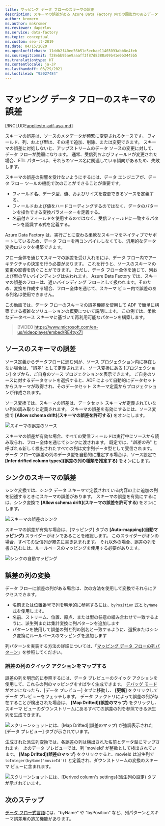 ```yaml
---
title: マッピング データ フローのスキーマの誤差
description: スキーマの誤差がある Azure Data Factory 内での回復力のあるデータ フローの作成
author: kromerm
ms.author: makromer
ms.reviewer: daperlov
ms.service: data-factory
ms.topic: conceptual
ms.custom: seo-lt-2019
ms.date: 04/15/2020
ms.openlocfilehash: 11ddb2f40ee56b51c5ecbae11465093abb8e4feb
ms.sourcegitcommit: f28ebb95ae9aaaff3f87d8388a09b41e0b3445b5
ms.translationtype: HT
ms.contentlocale: ja-JP
ms.lasthandoff: 03/29/2021
ms.locfileid: "93027484"
---
```

# <a name="schema-drift-in-mapping-data-flow"></a>マッピング データ フローのスキーマの誤差

[!INCLUDE[appliesto-adf-asa-md](includes/appliesto-adf-asa-md.md)]

スキーマの誤差は、ソースのメタデータが頻繁に変更されるケースです。 フィールド、列、および型は、その場で追加、削除、または変更できます。 スキーマの誤差に対処しないと、アップストリームのデータ ソースの変更に対して、データ フローが脆弱になります。 通常、受信列およびフィールドが変更された場合、ETL パターンは、それらのソース名に関連している傾向があるため、失敗します。

スキーマの誤差の影響を受けないようにするには、データ エンジニアが、データ フロー ツールの機能で次のことができることが重要です。

* フィールド名、データ型、値、およびサイズを変更できるソースを定義する。
* フィールドおよび値をハードコーディングするのではなく、データのパターンを操作できる変換パラメーターを定義する。
* 名前付きフィールドを使用するのではなく、受信フィールドに一致するパターンを認識する式を定義する。

Azure Data Factory は、実行ごとに変わる柔軟なスキーマをネイティブでサポートしているため、データ フローを再コンパイルしなくても、汎用的なデータ変換ロジックを構築できます。

フロー全体を通じてスキーマの誤差を受け入れるには、データ フロー内でアーキテクチャの決定を行う必要があります。 これを行うと、ソースのスキーマの変更の影響を防ぐことができます。 ただし、データ フロー全体を通じて、列および型の早いバインディングは失われます。 Azure Data Factory では、スキーマの誤差のフローは、遅いバインディング フローとして扱われます。そのため、変換を作成する場合、フロー全体を通じて、スキーマ ビュー内で誤差のある列名は使用できません。

この動画では、データ フローのスキーマの誤差機能を使用して ADF で簡単に構築できる複雑なソリューションの概要について説明します。 この例では、柔軟なデータベース スキーマに基づいて再利用可能なパターンを構築します。

> [!VIDEO https://www.microsoft.com/en-us/videoplayer/embed/RE4tyx7]

## <a name="schema-drift-in-source"></a>ソースのスキーマの誤差

ソース定義からデータフローに進む列が、ソース プロジェクション内に存在しない場合は、"誤差" として定義されます。 ソース変換にある [プロジェクション] タブから、ご自身のソース プロジェクションを表示できます。 ご自身のソースに対するデータセットを選択すると、ADF によって自動的にデータセットからスキーマが取得され、そのデータセット スキーマ定義からプロジェクションが作成されます。

ソース変換では、スキーマの誤差は、データセット スキーマが定義されていない列の読み取りと定義されます。 スキーマの誤差を有効にするには、ソース変換で **[Allow schema drift]\(スキーマの誤差を許可する\)** をオンにします。

![スキーマの誤差のソース](media/data-flow/schemadrift001.png "スキーマの誤差のソース")

スキーマの誤差が有効な場合、すべての受信フィールドは実行中にソースから読み取られ、フロー全体を通じてシンクに渡されます。 既定では、"*誤差の列*" と呼ばれる新しく検出されたすべての列は文字列データ型として受信されます。 データ フローで誤差の列のデータ型を自動的に推定する場合は、ソース設定で **[Infer drifted column types]\(誤差の列の種類を推定する\)** をオンにします。

## <a name="schema-drift-in-sink"></a>シンクのスキーマの誤差

シンク変換では、シンク データ スキーマで定義されている内容の上に追加の列を記述するときにスキーマの誤差があります。 スキーマの誤差を有効にするには、シンク変換で **[Allow schema drift]\(スキーマの誤差を許可する\)** をオンにします。

![スキーマの誤差のシンク](media/data-flow/schemadrift002.png "スキーマの誤差のシンク")

スキーマの誤差が有効な場合は、[マッピング] タブの **[Auto-mapping]\(自動マッピング\)** スライダーがオンであることを確認します。 このスライダーがオンの場合、すべての受信列が宛先に書き込まれます。 それ以外の場合、誤差の列を書き込むには、ルールベースのマッピングを使用する必要があります。

![シンクの自動マッピング](media/data-flow/automap.png "シンクの自動マッピング")

## <a name="transforming-drifted-columns"></a>誤差の列の変換

データ フローに誤差の列がある場合は、次の方法を使用して変換でそれらにアクセスできます。

* 名前または位置番号で列を明示的に参照するには、`byPosition` 式と `byName` 式を使用します。
* 名前、ストリーム、位置、原点、または型の任意の組み合わせで一致するように、派生列または集計変換に列パターンを追加します
* パターンを使用して誤差の列と列の別名と一致するように、選択またはシンク変換にルールベースのマッピングを追加します

列パターンを実装する方法の詳細については、「[マッピング データ フローの列パターン](concepts-data-flow-column-pattern.md)」を参照してください。

### <a name="map-drifted-columns-quick-action"></a>誤差の列のクイック アクションをマップする

誤差の列を明示的に参照するには、データ プレビューのクイック アクションを使用して、これらの列のマッピングをすばやく生成できます。 [デバッグ モード](concepts-data-flow-debug-mode.md)がオンになったら、[データ プレビュー] タブに移動し、 **[更新]** をクリックしてデータ プレビューをフェッチします。 データ ファクトリによって誤差の列が存在することが検出された場合は、 **[Map Drifted]\(誤差のマップ\)** をクリックし、スキーマ ビューのダウンストリームにあるすべての誤差の列を参照できる派生列を生成できます。

![スクリーンショットには、[Map Drifted]\(誤差のマップ\) が強調表示された [データ プレビュー] タブが示されています。](media/data-flow/mapdrifted1.png "誤差のマップ")

生成された派生列変換では、各誤差の列は検出された名前とデータ型にマップされます。 上のデータ プレビューでは、列 'movieId' が整数として検出されています。 **[Map Drifted]\(誤差のマップ\)** をクリックすると、movieId は派生列で `toInteger(byName('movieId'))` と定義され、ダウンストリームの変換のスキーマ ビューに含まれます。

![スクリーンショットには、[Derived column's settings]\(派生列の設定\) タブが示されています。](media/data-flow/mapdrifted2.png "誤差のマップ")

## <a name="next-steps"></a>次のステップ
[データ フロー式言語](data-flow-expression-functions.md)には、"byName" や "byPosition" など、列パターンとスキーマ誤差用の追加機能があります。
